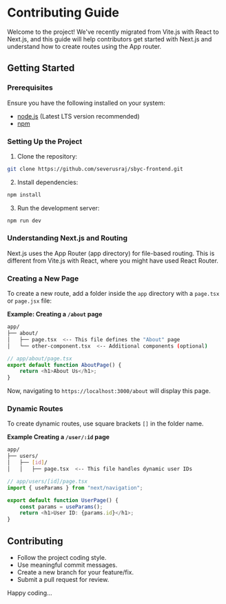# Contributing Guide

Welcome to the project! We've recently migrated from Vite.js with React to Next.js, and this guide will help contributors get started with Next.js and understand how to create routes using the App router.

## Getting Started

### Prerequisites

Ensure you have the following installed on your system:

- [node.js](https://nodejs.org/) (Latest LTS version recommended)
- [npm](https://www.npmjs.com)

### Setting Up the Project

1. Clone the repository:

```bash
git clone https://github.com/severusraj/sbyc-frontend.git
```

2. Install dependencies:

```bash
npm install
```

3. Run the development server:

```bash
npm run dev
```

### Understanding Next.js and Routing

Next.js uses the App Router (app directory) for file-based routing. This is different from Vite.js with React, where you might have used React Router.

### Creating a New Page

To create a new route, add a folder inside the `app` directory with a `page.tsx` or `page.jsx` file:

**Example: Creating a `/about` page**

```bash
app/
├── about/
│   ├── page.tsx  <-- This file defines the "About" page
│   └── other-component.tsx  <-- Additional components (optional)
```

```ts
// app/about/page.tsx
export default function AboutPage() {
	return <h1>About Us</h1>;
}
```

Now, navigating to `https://localhost:3000/about` will display this page.

### Dynamic Routes

To create dynamic routes, use square brackets `[]` in the folder name.

**Example Creating a `/user/:id` page**

```bash
app/
├── users/
│   ├── [id]/
│   │   ├── page.tsx  <-- This file handles dynamic user IDs
```

```ts
// app/users/[id]/page.tsx
import { useParams } from "next/navigation";

export default function UserPage() {
	const params = useParams();
	return <h1>User ID: {params.id}</h1>;
}
```

## Contributing

- Follow the project coding style.
- Use meaningful commit messages.
- Create a new branch for your feature/fix.
- Submit a pull request for review.

Happy coding...